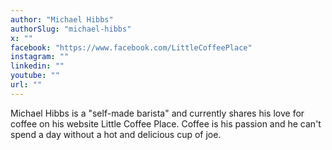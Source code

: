 ```yaml
---
author: "Michael Hibbs"
authorSlug: "michael-hibbs"
x: ""
facebook: "https://www.facebook.com/LittleCoffeePlace"
instagram: ""
linkedin: ""
youtube: ""
url: ""
---
```


Michael Hibbs is a "self-made barista" and currently shares his love for coffee on his website Little Coffee Place. Coffee is his passion and he can't spend a day without a hot and delicious cup of joe.

